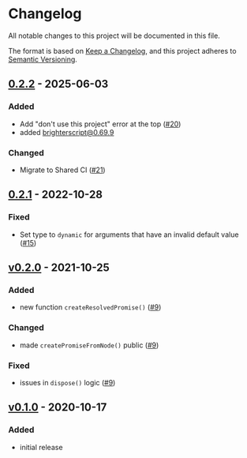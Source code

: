 # Changelog
All notable changes to this project will be documented in this file.

The format is based on [Keep a Changelog](https://keepachangelog.com/en/1.0.0/),
and this project adheres to [Semantic Versioning](https://semver.org/spec/v2.0.0.html).



## [0.2.2](https://github.com/rokucommunity/roku-promise/compare/0.2.1...v0.2.2) - 2025-06-03
### Added
 - Add "don't use this project" error at the top ([#20](https://github.com/rokucommunity/roku-promise/pull/20))
 - added [brighterscript@0.69.9](https://github.com/rokucommunity/brighterscript)
### Changed
 - Migrate to Shared CI ([#21](https://github.com/rokucommunity/roku-promise/pull/21))



## [0.2.1](https://github.com/rokucommunity/roku-promise/compare/v0.2.0...0.2.1) - 2022-10-28
### Fixed
 - Set type to `dynamic` for arguments that have an invalid default value ([#15](https://github.com/rokucommunity/roku-promise/pull/15))



## [v0.2.0](https://github.com/rokucommunity/roku-promise/compare/v0.1.0...v0.2.0) - 2021-10-25
### Added
 - new function `createResolvedPromise()` ([#9](https://github.com/rokucommunity/roku-promise/pull/9))
### Changed
 - made `createPromiseFromNode()` public ([#9](https://github.com/rokucommunity/roku-promise/pull/9))
### Fixed
 - issues in `dispose()` logic ([#9](https://github.com/rokucommunity/roku-promise/pull/9))



## [v0.1.0](https://github.com/rokucommunity/roku-promise/compare/84f88abf9c2e23086c9067820f6da7258fe97af5...v0.1.0) - 2020-10-17
### Added
 - initial release

